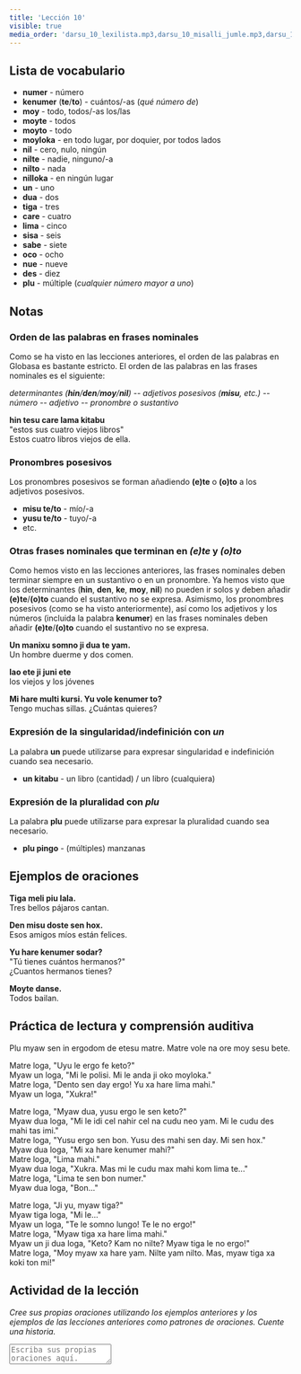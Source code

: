 ```yaml
---
title: 'Lección 10'
visible: true
media_order: 'darsu_10_lexilista.mp3,darsu_10_misalli_jumle.mp3,darsu_10_doxoli_abyasa 01.mp3,darsu_10_doxoli_abyasa 02.mp3,darsu_10_doxoli_abyasa 03.mp3'
---
```


## Lista de vocabulario

* **numer** - número
 * **kenumer** (**te**/**to**) - cuántos/-as (_qué número de_)
* **moy** - todo, todos/-as los/las
 * **moyte** - todos
 * **moyto** - todo
 * **moyloka** - en todo lugar, por doquier, por todos lados
* **nil** - cero, nulo, ningún
 * **nilte** - nadie, ninguno/-a
 * **nilto** - nada
 * **nilloka** - en ningún lugar
* **un** - uno
* **dua** - dos
* **tiga** - tres
* **care** - cuatro
* **lima** - cinco
* **sisa** - seis
* **sabe** - siete
* **oco** - ocho
* **nue** - nueve
* **des** - diez
* **plu** - múltiple (_cualquier número mayor a uno_)

## Notas
### Orden de las palabras en frases nominales

Como se ha visto en las lecciones anteriores, el orden de las palabras en Globasa es bastante estricto. El orden de las palabras en las frases nominales es el siguiente:

_determinantes (**hin**/**den**/**moy**/**nil**) -- adjetivos posesivos (**misu**, etc.) -- número -- adjetivo -- pronombre o sustantivo_

**hin tesu care lama kitabu**  
"estos sus cuatro viejos libros"  
Estos cuatro libros viejos de ella.

### Pronombres posesivos

Los pronombres posesivos se forman añadiendo **(e)te** o **(o)to** a los adjetivos posesivos.

* **misu te/to** - mío/-a
* **yusu te/to** - tuyo/-a
* etc. 

### Otras frases nominales que terminan en _(e)te_ y _(o)to_

Como hemos visto en las lecciones anteriores, las frases nominales deben terminar siempre en un sustantivo o en un pronombre. Ya hemos visto que los determinantes (**hin**, **den**, **ke**, **moy**, **nil**) no pueden ir solos y deben añadir **(e)te**/**(o)to** cuando el sustantivo no se expresa. Asimismo, los pronombres posesivos (como se ha visto anteriormente), así como los adjetivos y los números (incluida la palabra **kenumer**) en las frases nominales deben añadir **(e)te**/**(o)to** cuando el sustantivo no se expresa.

**Un manixu somno ji dua te yam.**  
Un hombre duerme y dos comen.

**lao ete ji juni ete**  
los viejos y los jóvenes

**Mi hare multi kursi. Yu vole kenumer to?**  
Tengo muchas sillas. ¿Cuántas quieres?

### Expresión de la singularidad/indefinición con _un_

La palabra **un** puede utilizarse para expresar singularidad e indefinición cuando sea necesario.

* **un kitabu** - un libro (cantidad) / un libro (cualquiera)

### Expresión de la pluralidad con _plu_

La palabra **plu** puede utilizarse para expresar la pluralidad cuando sea necesario.

* **plu pingo** - (múltiples) manzanas

## Ejemplos de oraciones

**Tiga meli piu lala.**  
Tres bellos pájaros cantan.

**Den misu doste sen hox.**  
Esos amigos míos están felices.
 
**Yu hare kenumer sodar?**  
"Tú tienes cuántos hermanos?"  
¿Cuantos hermanos tienes? 

**Moyte danse.**  
Todos bailan.

## Práctica de lectura y comprensión auditiva

Plu myaw sen in ergodom de etesu matre. Matre vole na ore moy sesu bete.

Matre loga, "Uyu le ergo fe keto?"  
Myaw un loga, "Mi le polisi. Mi le anda ji oko moyloka."    
Matre loga, "Dento sen day ergo! Yu xa hare lima mahi."    
Myaw un loga, "Xukra!"  

Matre loga, "Myaw dua, yusu ergo le sen keto?"    
Myaw dua loga, "Mi le idi cel nahir cel na cudu neo yam. Mi le cudu des mahi tas imi."    
Matre loga, "Yusu ergo sen bon. Yusu des mahi sen day. Mi sen hox."   
Myaw dua loga, "Mi xa hare kenumer mahi?"  
Matre loga, "Lima mahi."  
Myaw dua loga, "Xukra. Mas mi le cudu max mahi kom lima te..."  
Matre loga, "Lima te sen bon numer."  
Myaw dua loga, "Bon..."  

Matre loga, "Ji yu, myaw tiga?"  
Myaw tiga loga, "Mi le..."  
Myaw un loga, "Te le somno lungo! Te le no ergo!"   
Matre loga, "Myaw tiga xa hare lima mahi."  
Myaw un ji dua loga, "Keto? Kam no nilte? Myaw tiga le no ergo!"  
Matre loga, "Moy myaw xa hare yam. Nilte yam nilto. Mas, myaw tiga xa koki ton mi!"  

## Actividad de la lección

_Cree sus propias oraciones utilizando los ejemplos anteriores y los ejemplos de las lecciones anteriores como patrones de oraciones. Cuente una historia._

<textarea width="100%" spellcheck="false" placeholder="Escriba sus propias oraciones aquí."></textarea>